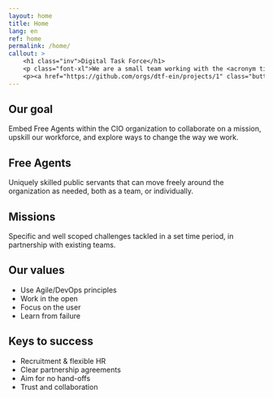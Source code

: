 ```yaml
---
layout: home
title: Home
lang: en
ref: home
permalink: /home/
callout: >
    <h1 class="inv">Digital Task Force</h1>
    <p class="font-xl">We are a small team working with the <acronym title="Chief Information Officer">CIO</acronym> of Shared Services Canada.</p>
    <p><a href="https://github.com/orgs/dtf-ein/projects/1" class="button">Follow our work</a></p>
---
```



## Our goal
Embed Free Agents within the CIO organization to collaborate on a mission, upskill our workforce, and explore ways to change the way we work.

## Free Agents
Uniquely skilled public servants that can move freely around the organization as needed, both as a team, or individually.

## Missions
Specific and well scoped challenges tackled in a set time period, in partnership with existing teams.

## Our values
- Use Agile/DevOps principles
- Work in the open
- Focus on the user
- Learn from failure

## Keys to success
- Recruitment & flexible HR
- Clear partnership agreements
- Aim for no hand-offs
- Trust and collaboration
